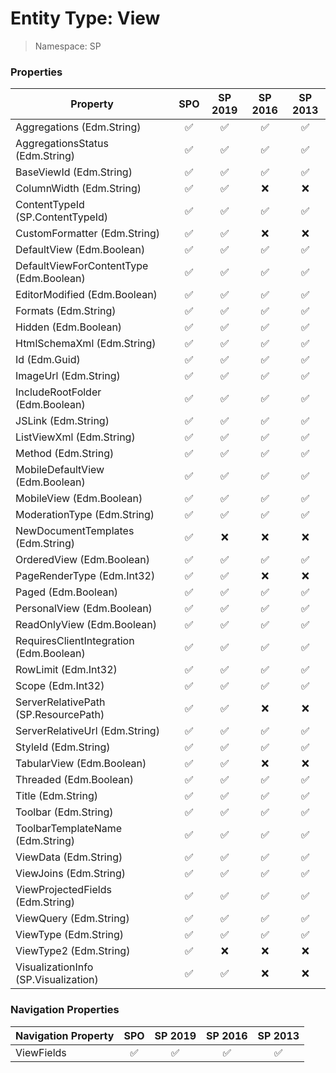 # Entity Type: View

> Namespace: SP

### Properties

Property | SPO | SP 2019 | SP 2016 | SP 2013
----------|:---:|:-------:|:-------:|:-------:
Aggregations (Edm.String) | ✅ | ✅ | ✅ | ✅
AggregationsStatus (Edm.String) | ✅ | ✅ | ✅ | ✅
BaseViewId (Edm.String) | ✅ | ✅ | ✅ | ✅
ColumnWidth (Edm.String) | ✅ | ✅ | ❌ | ❌
ContentTypeId (SP.ContentTypeId) | ✅ | ✅ | ✅ | ✅
CustomFormatter (Edm.String) | ✅ | ✅ | ❌ | ❌
DefaultView (Edm.Boolean) | ✅ | ✅ | ✅ | ✅
DefaultViewForContentType (Edm.Boolean) | ✅ | ✅ | ✅ | ✅
EditorModified (Edm.Boolean) | ✅ | ✅ | ✅ | ✅
Formats (Edm.String) | ✅ | ✅ | ✅ | ✅
Hidden (Edm.Boolean) | ✅ | ✅ | ✅ | ✅
HtmlSchemaXml (Edm.String) | ✅ | ✅ | ✅ | ✅
Id (Edm.Guid) | ✅ | ✅ | ✅ | ✅
ImageUrl (Edm.String) | ✅ | ✅ | ✅ | ✅
IncludeRootFolder (Edm.Boolean) | ✅ | ✅ | ✅ | ✅
JSLink (Edm.String) | ✅ | ✅ | ✅ | ✅
ListViewXml (Edm.String) | ✅ | ✅ | ✅ | ✅
Method (Edm.String) | ✅ | ✅ | ✅ | ✅
MobileDefaultView (Edm.Boolean) | ✅ | ✅ | ✅ | ✅
MobileView (Edm.Boolean) | ✅ | ✅ | ✅ | ✅
ModerationType (Edm.String) | ✅ | ✅ | ✅ | ✅
NewDocumentTemplates (Edm.String) | ✅ | ❌ | ❌ | ❌
OrderedView (Edm.Boolean) | ✅ | ✅ | ✅ | ✅
PageRenderType (Edm.Int32) | ✅ | ✅ | ❌ | ❌
Paged (Edm.Boolean) | ✅ | ✅ | ✅ | ✅
PersonalView (Edm.Boolean) | ✅ | ✅ | ✅ | ✅
ReadOnlyView (Edm.Boolean) | ✅ | ✅ | ✅ | ✅
RequiresClientIntegration (Edm.Boolean) | ✅ | ✅ | ✅ | ✅
RowLimit (Edm.Int32) | ✅ | ✅ | ✅ | ✅
Scope (Edm.Int32) | ✅ | ✅ | ✅ | ✅
ServerRelativePath (SP.ResourcePath) | ✅ | ✅ | ❌ | ❌
ServerRelativeUrl (Edm.String) | ✅ | ✅ | ✅ | ✅
StyleId (Edm.String) | ✅ | ✅ | ✅ | ✅
TabularView (Edm.Boolean) | ✅ | ✅ | ❌ | ❌
Threaded (Edm.Boolean) | ✅ | ✅ | ✅ | ✅
Title (Edm.String) | ✅ | ✅ | ✅ | ✅
Toolbar (Edm.String) | ✅ | ✅ | ✅ | ✅
ToolbarTemplateName (Edm.String) | ✅ | ✅ | ✅ | ✅
ViewData (Edm.String) | ✅ | ✅ | ✅ | ✅
ViewJoins (Edm.String) | ✅ | ✅ | ✅ | ✅
ViewProjectedFields (Edm.String) | ✅ | ✅ | ✅ | ✅
ViewQuery (Edm.String) | ✅ | ✅ | ✅ | ✅
ViewType (Edm.String) | ✅ | ✅ | ✅ | ✅
ViewType2 (Edm.String) | ✅ | ❌ | ❌ | ❌
VisualizationInfo (SP.Visualization) | ✅ | ✅ | ❌ | ❌

### Navigation Properties

Navigation Property | SPO | SP 2019 | SP 2016 | SP 2013
----------|:---:|:-------:|:-------:|:-------:
ViewFields | ✅ | ✅ | ✅ | ✅